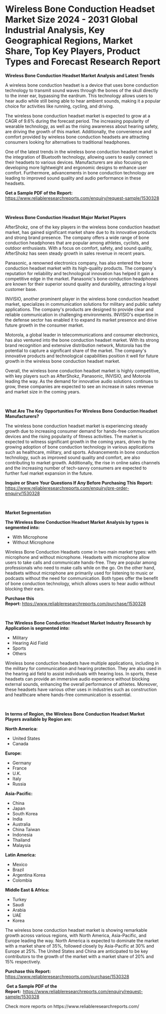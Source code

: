 <p><h1>Wireless Bone Conduction Headset Market Size 2024 - 2031 Global Industrial Analysis, Key Geographical Regions, Market Share, Top Key Players, Product Types and Forecast Research Report</h1></p><p><strong>Wireless Bone Conduction Headset Market Analysis and Latest Trends</strong></p>
<p><p>A wireless bone conduction headset is a device that uses bone conduction technology to transmit sound waves through the bones of the skull directly to the inner ear, bypassing the eardrum. This technology allows users to hear audio while still being able to hear ambient sounds, making it a popular choice for activities like running, cycling, and driving.</p><p>The wireless bone conduction headset market is expected to grow at a CAGR of 9.6% during the forecast period. The increasing popularity of wearable technology, as well as the rising awareness about hearing safety, are driving the growth of this market. Additionally, the convenience and comfort provided by wireless bone conduction headsets are attracting consumers looking for alternatives to traditional headphones.</p><p>One of the latest trends in the wireless bone conduction headset market is the integration of Bluetooth technology, allowing users to easily connect their headsets to various devices. Manufacturers are also focusing on developing more lightweight and ergonomic designs to enhance user comfort. Furthermore, advancements in bone conduction technology are leading to improved sound quality and audio performance in these headsets.</p></p>
<p><strong>Get a Sample PDF of the Report:&nbsp;</strong> <a href="https://www.reliableresearchreports.com/enquiry/request-sample/1530328">https://www.reliableresearchreports.com/enquiry/request-sample/1530328</a></p>
<p>&nbsp;</p>
<p><strong>Wireless Bone Conduction Headset Major Market Players</strong></p>
<p><p>AfterShokz, one of the key players in the wireless bone conduction headset market, has gained significant market share due to its innovative products and strong brand presence. The company offers a wide range of bone conduction headphones that are popular among athletes, cyclists, and outdoor enthusiasts. With a focus on comfort, safety, and sound quality, AfterShokz has seen steady growth in sales revenue in recent years.</p><p>Panasonic, a renowned electronics company, has also entered the bone conduction headset market with its high-quality products. The company's reputation for reliability and technological innovation has helped it gain a competitive edge in the market. Panasonic's bone conduction headphones are known for their superior sound quality and durability, attracting a loyal customer base.</p><p>INVISIO, another prominent player in the wireless bone conduction headset market, specializes in communication solutions for military and public safety applications. The company's products are designed to provide clear and reliable communication in challenging environments. INVISIO's expertise in the defense sector has enabled it to expand its market presence and drive future growth in the consumer market.</p><p>Motorola, a global leader in telecommunications and consumer electronics, has also ventured into the bone conduction headset market. With its strong brand recognition and extensive distribution network, Motorola has the potential to capture a significant share of the market. The company's innovative products and technological capabilities position it well for future growth in the wireless bone conduction headset market.</p><p>Overall, the wireless bone conduction headset market is highly competitive, with key players such as AfterShokz, Panasonic, INVISIO, and Motorola leading the way. As the demand for innovative audio solutions continues to grow, these companies are expected to see an increase in sales revenue and market size in the coming years.</p></p>
<p>&nbsp;</p>
<p><strong>What Are The Key Opportunities For Wireless Bone Conduction Headset Manufacturers?</strong></p>
<p><p>The wireless bone conduction headset market is experiencing steady growth due to increasing consumer demand for hands-free communication devices and the rising popularity of fitness activities. The market is expected to witness significant growth in the coming years, driven by the growing adoption of bone conduction technology in various applications such as healthcare, military, and sports. Advancements in bone conduction technology, such as improved sound quality and comfort, are also contributing to market growth. Additionally, the rise in online sales channels and the increasing number of tech-savvy consumers are expected to further fuel market expansion in the future.</p></p>
<p><strong>Inquire or Share Your Questions If Any Before Purchasing This Report:</strong> <a href="https://www.reliableresearchreports.com/enquiry/pre-order-enquiry/1530328">https://www.reliableresearchreports.com/enquiry/pre-order-enquiry/1530328</a></p>
<p>&nbsp;</p>
<p><strong>Market Segmentation</strong></p>
<p><strong>The Wireless Bone Conduction Headset Market Analysis by types is segmented into:</strong></p>
<p><ul><li>With Microphone</li><li>Without Microphone</li></ul></p>
<p><p>Wireless Bone Conduction Headsets come in two main market types: with microphone and without microphone. Headsets with microphone allow users to take calls and communicate hands-free. They are popular among professionals who need to make calls while on the go. On the other hand, headsets without microphone are primarily used for listening to music or podcasts without the need for communication. Both types offer the benefit of bone conduction technology, which allows users to hear audio without blocking their ears.</p></p>
<p><strong>Purchase this Report:&nbsp;</strong><a href="https://www.reliableresearchreports.com/purchase/1530328">https://www.reliableresearchreports.com/purchase/1530328</a></p>
<p>&nbsp;</p>
<p><strong>The Wireless Bone Conduction Headset Market Industry Research by Application is segmented into:</strong></p>
<p><ul><li>Military</li><li>Hearing Aid Field</li><li>Sports</li><li>Others</li></ul></p>
<p><p>Wireless bone conduction headsets have multiple applications, including in the military for communication and hearing protection. They are also used in the hearing aid field to assist individuals with hearing loss. In sports, these headsets can provide an immersive audio experience without blocking external sounds, enhancing the overall performance of athletes. Moreover, these headsets have various other uses in industries such as construction and healthcare where hands-free communication is essential.</p></p>
<p>&nbsp;</p>
<p><strong>In terms of Region, the Wireless Bone Conduction Headset Market Players available by Region are:</strong></p>
<p>
    <p> <strong> North America: </strong>
        <ul>
            <li>United States</li>
            <li>Canada</li>
        </ul>
        </p> 
    <p> <strong> Europe: </strong>
        <ul>
            <li>Germany</li>
            <li>France</li>
            <li>U.K.</li>
            <li>Italy</li>
            <li>Russia</li>
        </ul>
        </p> 
    <p> <strong> Asia-Pacific: </strong>
        <ul>
            <li>China</li>
            <li>Japan</li>
            <li>South Korea</li>
            <li>India</li>
            <li>Australia</li>
            <li>China Taiwan</li>
            <li>Indonesia</li>
            <li>Thailand</li>
            <li>Malaysia</li>
        </ul>
        </p> 
    <p> <strong> Latin America: </strong>
        <ul>
            <li>Mexico</li>
            <li>Brazil</li>
            <li>Argentina Korea</li>
            <li>Colombia</li>
        </ul>
        </p> 
    <p> <strong> Middle East & Africa: </strong>
        <ul>
            <li>Turkey</li>
            <li>Saudi</li>
            <li>Arabia</li>
            <li>UAE</li>
            <li>Korea</li>
        </ul>
    </p>
    </p>
<p><p>The wireless bone conduction headset market is showing remarkable growth across various regions, with North America, Asia-Pacific, and Europe leading the way. North America is expected to dominate the market with a market share of 35%, followed closely by Asia-Pacific at 30% and Europe at 25%. The United States and China are anticipated to be key contributors to the growth of the market with a market share of 20% and 15% respectively.</p></p>
<p><strong>Purchase this Report: </strong><a href="https://www.reliableresearchreports.com/purchase/1530328">https://www.reliableresearchreports.com/purchase/1530328</a></p>
<p>&nbsp;<strong>Get a Sample PDF of the Report:&nbsp;&nbsp;</strong><a href="https://www.reliableresearchreports.com/enquiry/request-sample/1530328">https://www.reliableresearchreports.com/enquiry/request-sample/1530328</a></p>
<p><strong></strong></p>
<p>Check more reports on https://www.reliableresearchreports.com/</p>